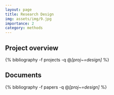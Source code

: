 ```yaml
---
layout: page
title: Research Design
img: assets/img/9.jpg
importance: 2
category: methods
---
```


## Project overview

<div class="publications">

  {% bibliography -f projects -q @*[proj~=design]* %}

</div>

## Documents

<div class="publications">

  {% bibliography -f papers -q @*[proj~=design]* %}

</div>
